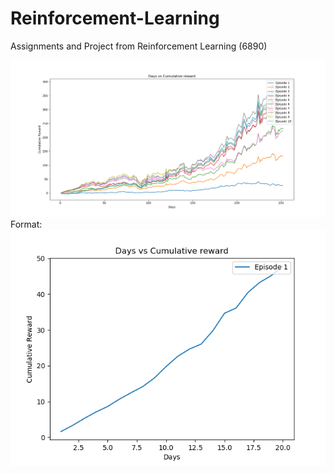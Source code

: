# Reinforcement-Learning
Assignments and Project from Reinforcement Learning (6890)

![Training over 1 financial year on Netflix 2002-2003 (252 days)](/Project/512x40_no_vol_yes_holdings_closediffreward/train.png)
Format: ![Testing Over 20 days](/Project/512x40_no_vol_yes_holdings_closediffreward/test.png)
